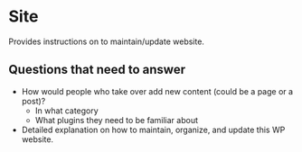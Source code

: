 # Site

Provides instructions on to maintain/update website.

## Questions that need to answer
- How would people who take over add new content (could be a page or a post)?
  - In what category
  - What plugins they need to be familiar about
- Detailed explanation on how to maintain, organize, and update this WP website.
